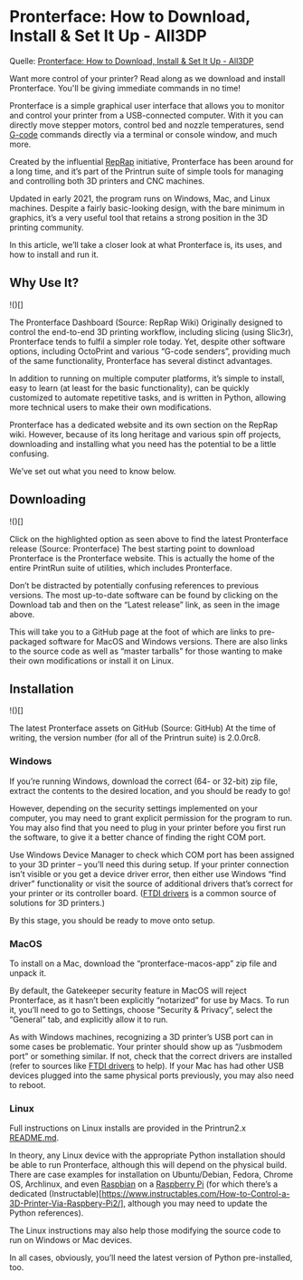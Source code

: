 # Pronterface: How to Download, Install & Set It Up - All3DP

Quelle: [Pronterface: How to Download, Install & Set It Up - All3DP](https://all3dp.com/2/pronterface-how-to-download-install-and-set-it-up/ "")

Want more control of your printer? Read along as we download and install Pronterface. You'll be giving immediate commands in no time!

Pronterface is a simple graphical user interface that allows you to monitor and control your printer from a USB-connected computer. 
With it you can directly move stepper motors, control bed and nozzle temperatures, send [G-code](https://all3dp.com/topic/G-code/ "") commands directly via a terminal or console window, and much more.

Created by the influential [RepRap](https://reprap.org/wiki/RepRap "") initiative, Pronterface has been around for a long time, and it’s part of the Printrun suite of simple tools for managing and controlling both 3D printers and CNC machines.

Updated in early 2021, the program runs on Windows, Mac, and Linux machines. 
Despite a fairly basic-looking design, with the bare minimum in graphics, it’s a very useful tool that retains a strong position in the 3D printing community.

In this article, we’ll take a closer look at what Pronterface is, its uses, and how to install and run it.  


## Why Use It?

!()[]

The Pronterface Dashboard (Source: RepRap Wiki)
Originally designed to control the end-to-end 3D printing workflow, including slicing (using Slic3r), Pronterface tends to fulfil a simpler role today. Yet, despite other software options, including OctoPrint and various “G-code senders”, providing much of the same functionality, Pronterface has several distinct advantages.

In addition to running on multiple computer platforms, it’s simple to install, easy to learn (at least for the basic functionality), can be quickly customized to automate repetitive tasks, and is written in Python, allowing more technical users to make their own modifications.

Pronterface has a dedicated website and its own section on the RepRap wiki. However, because of its long heritage and various spin off projects, downloading and installing what you need has the potential to be a little confusing.

We’ve set out what you need to know below.

## Downloading  

!()[]

Click on the highlighted option as seen above to find the latest Pronterface release (Source: Pronterface)
The best starting point to download Pronterface is the Pronterface website. This is actually the home of the entire PrintRun suite of utilities, which includes Pronterface.

Don’t be distracted by potentially confusing references to previous versions. The most up-to-date software can be found by clicking on the Download tab and then on the “Latest release” link, as seen in the image above.

This will take you to a GitHub page at the foot of which are links to pre-packaged software for MacOS and Windows versions. There are also links to the source code as well as “master tarballs” for those wanting to make their own modifications or install it on Linux. 

## Installation


!()[]

The latest Pronterface assets on GitHub (Source: GitHub)
At the time of writing, the version number (for all of the Printrun suite) is  2.0.0rc8.

### Windows
If you’re running Windows, download the correct (64- or 32-bit) zip file, extract the contents to the desired location, and you should be ready to go!

However, depending on the security settings implemented on your computer, you may need to grant explicit permission for the program to run. You may also find that you need to plug in your printer before you first run the software, to give it a better chance of finding the right COM port.

Use Windows Device Manager to check which COM port has been assigned to your 3D printer – you’ll need this during setup. 
If your printer connection isn’t visible or you get a device driver error, then either use Windows “find driver” functionality or visit the source of additional drivers that’s correct for your printer or its controller board. 
([FTDI drivers](https://ftdichip.com/drivers/) is a common source of solutions for 3D printers.)

By this stage, you should be ready to move onto setup.

### MacOS
To install on a Mac, download the “pronterface-macos-app” zip file and unpack it.

By default, the Gatekeeper security feature in MacOS will reject Pronterface, as it hasn’t been explicitly “notarized” for use by Macs. To run it, you’ll need to go to Settings, choose “Security & Privacy”, select the “General” tab, and explicitly allow it to run.

As with Windows machines, recognizing a 3D printer’s USB port can in some cases be problematic. 
Your printer should show up as “/usbmodem port” or something similar. If not, check that the correct drivers are installed (refer to sources like [FTDI drivers](https://ftdichip.com/drivers/) to help). 
If your Mac has had other USB devices plugged into the same physical ports previously, you may also need to reboot. 


### Linux
Full instructions on Linux installs are provided in the Printrun2.x [README.md](https://github.com/kliment/Printrun/blob/master/README.md).

In theory, any Linux device with the appropriate Python installation should be able to run Pronterface, although this will depend on the physical build. 
There are case examples for installation on Ubuntu/Debian, Fedora, Chrome OS, Archlinux, and even [Raspbian](https://all3dp.com/2/noobs-vs-raspbian-difference/) on a [Raspberry Pi](https://all3dp.com/2/what-is-a-raspberry-pi/) (for which there’s a dedicated (Instructable)[https://www.instructables.com/How-to-Control-a-3D-Printer-Via-Raspbery-Pi2/], although you may need to update the Python references).

The Linux instructions may also help those modifying the source code to run on Windows or Mac devices.

In all cases, obviously, you’ll need the latest version of Python pre-installed, too.